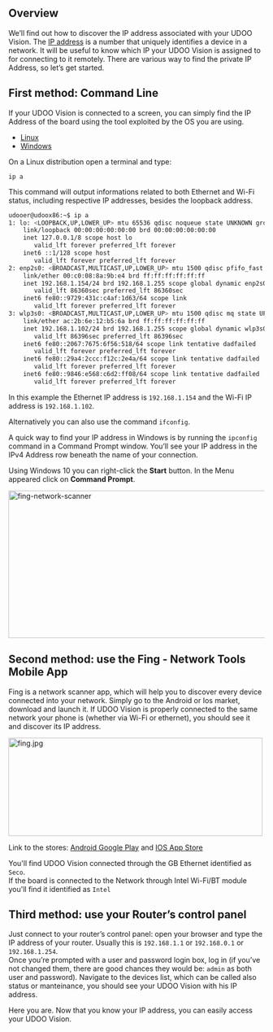 ## Overview

We’ll find out how to discover the IP address associated with your UDOO Vision. The [IP address](https://en.wikipedia.org/wiki/IP_address) is a number that uniquely identifies a device in a network. It will be useful to know which IP your UDOO Vision is assigned to for connecting to it remotely.
There are various way to find the private IP Address, so let’s get started.

## First method: Command Line

If your UDOO Vision is connected to a screen, you can simply find the IP Address of the board using the tool exploited by the OS you are using.

<div>
 <ul id="ip-examples" class="nav nav-tabs" role="tablist">
  <li role="presentation" class="active"><a href="#ip-linux" aria-controls="linux" role="tab" data-toggle="tab">Linux</a></li>
  <li role="presentation"><a href="#ip-windows" aria-controls="windows" role="tab" data-toggle="tab">Windows</a></li>
 </ul>

 <div class="tab-content">
  <div role="tabpanel" class="tab-pane active" id="ip-linux">

On a Linux distribution open a terminal and type:

    ip a

This command will output informations related to both Ethernet and Wi-Fi status, including respective IP addresses, besides the loopback address.

```bash
udooer@udoox86:~$ ip a
1: lo: <LOOPBACK,UP,LOWER_UP> mtu 65536 qdisc noqueue state UNKNOWN group default qlen 1
    link/loopback 00:00:00:00:00:00 brd 00:00:00:00:00:00
    inet 127.0.0.1/8 scope host lo
       valid_lft forever preferred_lft forever
    inet6 ::1/128 scope host
       valid_lft forever preferred_lft forever
2: enp2s0: <BROADCAST,MULTICAST,UP,LOWER_UP> mtu 1500 qdisc pfifo_fast state UP group default qlen 1000
    link/ether 00:c0:08:8a:9b:e4 brd ff:ff:ff:ff:ff:ff
    inet 192.168.1.154/24 brd 192.168.1.255 scope global dynamic enp2s0
       valid_lft 86360sec preferred_lft 86360sec
    inet6 fe80::9729:431c:c4af:1d63/64 scope link
       valid_lft forever preferred_lft forever
3: wlp3s0: <BROADCAST,MULTICAST,UP,LOWER_UP> mtu 1500 qdisc mq state UP group default qlen 1000
    link/ether ac:2b:6e:12:b5:6a brd ff:ff:ff:ff:ff:ff
    inet 192.168.1.102/24 brd 192.168.1.255 scope global dynamic wlp3s0
       valid_lft 86396sec preferred_lft 86396sec
    inet6 fe80::2067:7675:6f56:518/64 scope link tentative dadfailed
       valid_lft forever preferred_lft forever
    inet6 fe80::29a4:2ccc:f12c:2e4a/64 scope link tentative dadfailed
       valid_lft forever preferred_lft forever
    inet6 fe80::9846:e568:c6d2:ff08/64 scope link tentative dadfailed
       valid_lft forever preferred_lft forever
```
In this example the Ethernet IP address is `192.168.1.154` and the Wi-Fi IP address is `192.168.1.102`.

Alternatively you can also use the command `ifconfig`.

  </div>
  <div role="tabpanel" class="tab-pane" id="ip-windows">

A quick way to find your IP address in Windows is by running the `ipconfig` command in a Command Prompt window. You’ll see your IP address in the IPv4 Address row beneath the name of your connection.  

Using Windows 10 you can right-click the **Start** button. In the Menu appeared click on **Command Prompt**.

<a href="../img/ip_find/win_ipconfig.png"><img class="alignnone size-full wp-image-2486" src="../img/ip_find/win_ipconfig.png" alt="fing-network-scanner" width="540" height="290" /></a>

  </div>
 </div>
</div>
<script>
$('#ip-examples a').click(function (e) {
  e.preventDefault()
  $(this).tab('show')
})
</script>


## Second method: use the Fing - Network Tools Mobile App

Fing is a network scanner app, which will help you to discover every device connected into your network. Simply go to the Android or Ios market, download and launch it. If UDOO Vision is properly connected to the same network your phone is (whether via Wi-Fi or ethernet), you should see it and discover its IP address.

<a href="../img/ip_find/fing.jpg"><img class="alignnone size-full wp-image-2486" src="../img/ip_find/fing.jpg" alt="fing.jpg" width="500" height="193" /></a>

Link to the stores: [Android Google Play](https://play.google.com/store/apps/details?id=com.overlook.android.fing) and [IOS App Store](https://itunes.apple.com/us/app/fing-network-scanner/id430921107?mt=8)

You'll find UDOO Vision connected through the GB Ethernet identified as `Seco`.  
If the board is connected to the Network through Intel Wi-Fi/BT module you'll find it identified as `Intel`


## Third method: use your Router’s control panel

Just connect to your router’s control panel: open your browser and type the IP address of your router. Usually this is `192.168.1.1` or `192.168.0.1` or `192.168.1.254`.  
Once you’re prompted with a user and password login box, log in (if you’ve not changed them, there are good chances they would be: `admin` as both user and password).
Navigate to the devices list, which can be called also status or manteinance, you should see your UDOO Vision with his IP address.

Here you are. Now that you know your IP address, you can easily access your UDOO Vision.
